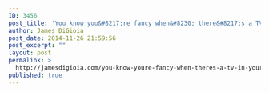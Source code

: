 ```yaml
---
ID: 3456
post_title: 'You know you&#8217;re fancy when&#8230; there&#8217;s a TV in your bathroom mirror.'
author: James DiGioia
post_date: 2014-11-26 21:59:56
post_excerpt: ""
layout: post
permalink: >
  http://jamesdigioia.com/you-know-youre-fancy-when-theres-a-tv-in-your-bathroom-mirror/
published: true
---
```

